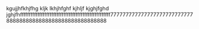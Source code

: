 kgujjhfkhjfhg
kljk
lkhjhfghf
kjhljf
kjghjfghd
jghjfhffffffffffffffffffffffffffffffffffffffffffffffffffff777777777777777777777777777
8888888888888888888888888888888
